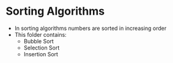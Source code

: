 # Sorting Algorithms

- In sorting algorithms numbers are sorted in increasing order
- This folder contains:
    - Bubble Sort
    - Selection Sort
    - Insertion Sort
    